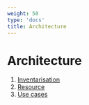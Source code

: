 ```yaml
---
weight: 50
type: 'docs'
title: Architecture
---
```


# Architecture

1. [Inventarisation](inventarisation)
2. [Resource](resources)
3. [Use cases](usecases)
